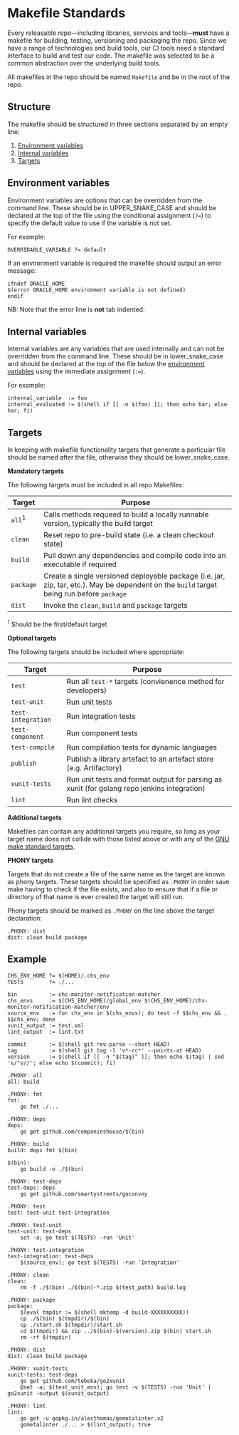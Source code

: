 Makefile Standards
==================

Every releasable repo—including libraries, services and tools—**must** have a
makefile for building, testing, versioning and packaging the repo.  Since we
have a range of technologies and build tools, our CI tools need a standard
interface to build and test our code.  The makefile was selected to be a common
abstraction over the underlying build tools.

All makefiles in the repo should be named `Makefile` and be in the root of the
repo.

Structure
---------

The makefile should be structured in three sections separated by an empty line:

1. [Environment variables](#environment-variables)
2. [Internal variables](#internal-variables)
3. [Targets](#targets)

Environment variables
---------------------

Environment variables are options that can be overridden from the command line.
These should be in UPPER_SNAKE_CASE and should be declared at the top of the file
using the conditional assignment (`?=`) to specify the default value to use if the
variable is not set.

For example:
```
OVERRIDABLE_VARIABLE ?= default
```

If an environment variable is required the makefile should output an error message:
```
ifndef ORACLE_HOME
$(error ORACLE_HOME environment variable is not defined)
endif
```
NB: Note that the error line is **not** tab indented.

Internal variables
------------------

Internal variables are any variables that are used internally and can not be
overridden from the command line.  These should be in lower_snake_case and should
be declared at the top of the file below the [environment variables](#environment-variables)
using the immediate assignment (`:=`).

For example:
```
internal_variable  := foo
internal_evaluated := $(shell if [[ -n $(foo) ]]; then echo bar; else har; fi)
```

Targets
-------

In keeping with makefile functionality targets that generate a particular file
should be named after the file, otherwise they should be lower_snake_case.

**Mandatory targets**

The following targets must be included in all repo Makefiles:

Target            |Purpose
------------------|-------
`all`<sup>1</sup> |Calls methods required to build a locally runnable version, typically the build target
`clean`           |Reset repo to pre-build state (i.e. a clean checkout state)
`build`           |Pull down any dependencies and compile code into an executable if required
`package`         |Create a single versioned deployable package (i.e. jar, zip, tar, etc.). May be dependent on the `build` target being run before `package`
`dist`            |Invoke the `clean`, `build` and `package` targets

<sup>1</sup> Should be the first/default target

**Optional targets**

The following targets should be included where appropriate:

Target             |Purpose
-------------------|-------
`test`             |Run all `test-*` targets (convienence method for developers)
`test-unit`        |Run unit tests
`test-integration` |Run integration tests
`test-component`   |Run component tests
`test-compile`     |Run compilation tests for dynamic languages
`publish`          |Publish a library artefact to an artefact store (e.g. Artifactory)
`xunit-tests`      |Run unit tests and format output for parsing as xunit (for golang repo jenkins integration)
`lint`             |Run lint checks

**Additional targets**

Makefiles can contain any additional targets you require, so long as your target
name does not collide with those listed above or with any of the
[GNU make standard targets](https://www.gnu.org/software/make/manual/make.html#Standard-Targets).

**PHONY targets**

Targets that do not create a file of the same name as the target are known as
phony targets.  These targets should be specified as `.PHONY` in order save make
having to check if the file exists, and also to ensure that if a file or
directory of that name is ever created the target will still run.

Phony targets should be marked as `.PHONY` on the line above the target declaration:
```
.PHONY: dist
dist: clean build package
```

Example
-------

```
CHS_ENV_HOME ?= $(HOME)/.chs_env
TESTS        ?= ./...

bin          := chs-monitor-notification-matcher
chs_envs     := $(CHS_ENV_HOME)/global_env $(CHS_ENV_HOME)/chs-monitor-notification-matcher/env
source_env   := for chs_env in $(chs_envs); do test -f $$chs_env && . $$chs_env; done
xunit_output := test.xml
lint_output  := lint.txt

commit       := $(shell git rev-parse --short HEAD)
tag          := $(shell git tag -l 'v*-rc*' --points-at HEAD)
version      := $(shell if [[ -n "$(tag)" ]]; then echo $(tag) | sed 's/^v//'; else echo $(commit); fi)

.PHONY: all
all: build

.PHONY: fmt
fmt:
	go fmt ./...

.PHONY: deps
deps:
	go get github.com/companieshouse/$(bin)

.PHONY: build
build: deps fmt $(bin)

$(bin):
	go build -o ./$(bin)

.PHONY: test-deps
test-deps: deps
	go get github.com/smartystreets/goconvey

.PHONY: test
test: test-unit test-integration

.PHONY: test-unit
test-unit: test-deps
	set -a; go test $(TESTS) -run 'Unit'

.PHONY: test-integration
test-integration: test-deps
	$(source_env); go test $(TESTS) -run 'Integration'

.PHONY: clean
clean:
	rm -f ./$(bin) ./$(bin)-*.zip $(test_path) build.log

.PHONY: package
package:
	$(eval tmpdir := $(shell mktemp -d build-XXXXXXXXXX))
	cp ./$(bin) $(tmpdir)/$(bin)
	cp ./start.sh $(tmpdir)/start.sh
	cd $(tmpdir) && zip ../$(bin)-$(version).zip $(bin) start.sh
	rm -rf $(tmpdir)

.PHONY: dist
dist: clean build package

.PHONY: xunit-tests
xunit-tests: test-deps
	go get github.com/tebeka/go2xunit
	@set -a; $(test_unit_env); go test -v $(TESTS) -run 'Unit' | go2xunit -output $(xunit_output)

.PHONY: lint
lint:
	go get -u gopkg.in/alecthomas/gometalinter.v2
	gometalinter ./... > $(lint_output); true
```

